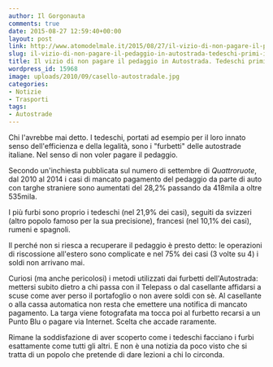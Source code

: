 ```yaml
---
author: Il Gorgonauta
comments: true
date: 2015-08-27 12:59:40+00:00
layout: post
link: http://www.atomodelmale.it/2015/08/27/il-vizio-di-non-pagare-il-pedaggio-in-autostrada-tedeschi-primi-in-europa/
slug: il-vizio-di-non-pagare-il-pedaggio-in-autostrada-tedeschi-primi-in-europa
title: Il vizio di non pagare il pedaggio in Autostrada. Tedeschi primi in Europa
wordpress_id: 15968
image: uploads/2010/09/casello-autostradale.jpg
categories:
- Notizie
- Trasporti
tags:
- Autostrade
---
```



Chi l'avrebbe mai detto. I tedeschi, portati ad esempio per il loro innato senso dell'efficienza e della legalità, sono i "furbetti" delle autostrade italiane. Nel senso di non voler pagare il pedaggio.

Secondo un'inchiesta pubblicata sul numero di settembre di _Quattroruote_, dal 2010 al 2014 i casi di mancato pagamento del pedaggio da parte di auto con targhe straniere sono aumentati del 28,2% passando da 418mila a oltre 535mila.

I più furbi sono proprio i tedeschi (nel 21,9% dei casi), seguiti da svizzeri (altro popolo famoso per la sua precisione), francesi (nel 10,1% dei casi), rumeni e spagnoli.

Il perché non si riesca a recuperare il pedaggio è presto detto: le operazioni di riscossione all'estero sono complicate e nel 75% dei casi (3 volte su 4) i soldi non arrivano mai.

Curiosi (ma anche pericolosi) i metodi utilizzati dai furbetti dell'Autostrada: mettersi subito dietro a chi passa con il Telepass o dal casellante affidarsi a scuse come aver perso il portafoglio o non avere soldi con sè. Al casellante o alla cassa automatica non resta che emettere una notifica di mancato pagamento. La targa viene fotografata ma tocca poi al furbetto recarsi a un Punto Blu o pagare via Internet. Scelta che accade raramente.

Rimane la soddisfazione di aver scoperto come i tedeschi facciano i furbi esattamente come tutti gli altri. E non è una notizia da poco visto che si tratta di un popolo che pretende di dare lezioni a chi lo circonda.
